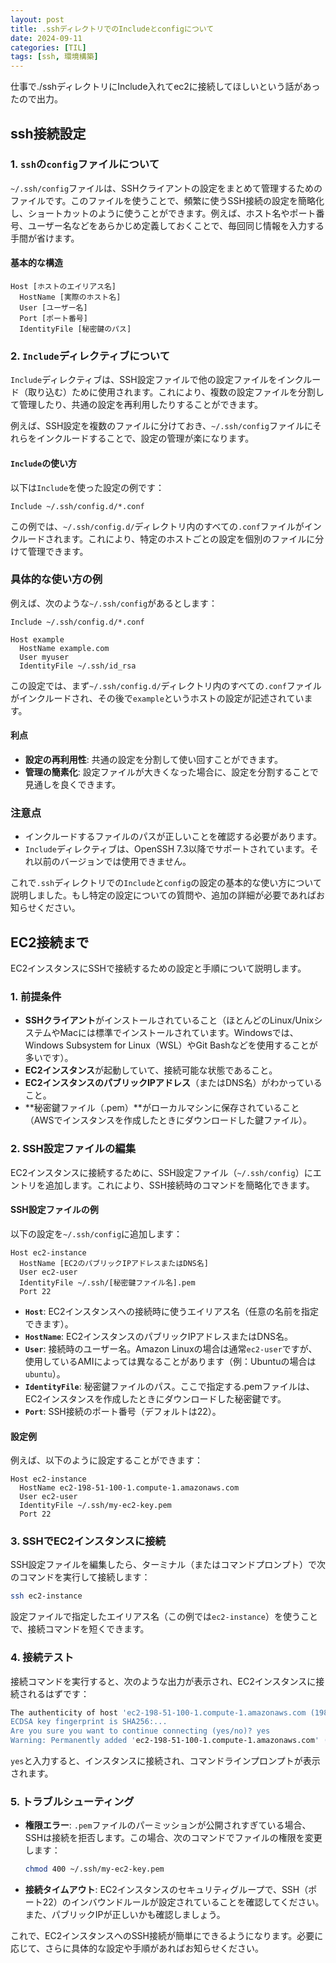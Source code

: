 ```yaml
---
layout: post
title: .sshディレクトリでのIncludeとconfigについて
date: 2024-09-11
categories: [TIL]
tags: [ssh, 環境構築]
---
```


仕事で./sshディレクトリにInclude入れてec2に接続してほしいという話があったので出力。

## ssh接続設定

### 1. `ssh`の`config`ファイルについて

`~/.ssh/config`ファイルは、SSHクライアントの設定をまとめて管理するためのファイルです。このファイルを使うことで、頻繁に使うSSH接続の設定を簡略化し、ショートカットのように使うことができます。例えば、ホスト名やポート番号、ユーザー名などをあらかじめ定義しておくことで、毎回同じ情報を入力する手間が省けます。

#### 基本的な構造

```ssh
Host [ホストのエイリアス名]
  HostName [実際のホスト名]
  User [ユーザー名]
  Port [ポート番号]
  IdentityFile [秘密鍵のパス]
```

### 2. `Include`ディレクティブについて

`Include`ディレクティブは、SSH設定ファイルで他の設定ファイルをインクルード（取り込む）ために使用されます。これにより、複数の設定ファイルを分割して管理したり、共通の設定を再利用したりすることができます。

例えば、SSH設定を複数のファイルに分けておき、`~/.ssh/config`ファイルにそれらをインクルードすることで、設定の管理が楽になります。

#### `Include`の使い方

以下は`Include`を使った設定の例です：

```ssh
Include ~/.ssh/config.d/*.conf
```

この例では、`~/.ssh/config.d/`ディレクトリ内のすべての`.conf`ファイルがインクルードされます。これにより、特定のホストごとの設定を個別のファイルに分けて管理できます。

### 具体的な使い方の例

例えば、次のような`~/.ssh/config`があるとします：

```ssh
Include ~/.ssh/config.d/*.conf

Host example
  HostName example.com
  User myuser
  IdentityFile ~/.ssh/id_rsa
```

この設定では、まず`~/.ssh/config.d/`ディレクトリ内のすべての`.conf`ファイルがインクルードされ、その後で`example`というホストの設定が記述されています。

#### 利点

- **設定の再利用性**: 共通の設定を分割して使い回すことができます。
- **管理の簡素化**: 設定ファイルが大きくなった場合に、設定を分割することで見通しを良くできます。

### 注意点

- インクルードするファイルのパスが正しいことを確認する必要があります。
- `Include`ディレクティブは、OpenSSH 7.3以降でサポートされています。それ以前のバージョンでは使用できません。

これで`.ssh`ディレクトリでの`Include`と`config`の設定の基本的な使い方について説明しました。もし特定の設定についての質問や、追加の詳細が必要であればお知らせください。


## EC2接続まで

EC2インスタンスにSSHで接続するための設定と手順について説明します。

### 1. 前提条件

- **SSHクライアント**がインストールされていること（ほとんどのLinux/UnixシステムやMacには標準でインストールされています。Windowsでは、Windows Subsystem for Linux（WSL）やGit Bashなどを使用することが多いです）。
- **EC2インスタンス**が起動していて、接続可能な状態であること。
- **EC2インスタンスのパブリックIPアドレス**（またはDNS名）がわかっていること。
- **秘密鍵ファイル（.pem）**がローカルマシンに保存されていること（AWSでインスタンスを作成したときにダウンロードした鍵ファイル）。

### 2. SSH設定ファイルの編集

EC2インスタンスに接続するために、SSH設定ファイル（`~/.ssh/config`）にエントリを追加します。これにより、SSH接続時のコマンドを簡略化できます。

#### SSH設定ファイルの例

以下の設定を`~/.ssh/config`に追加します：

```ssh
Host ec2-instance
  HostName [EC2のパブリックIPアドレスまたはDNS名]
  User ec2-user
  IdentityFile ~/.ssh/[秘密鍵ファイル名].pem
  Port 22
```

- **`Host`**: EC2インスタンスへの接続時に使うエイリアス名（任意の名前を指定できます）。
- **`HostName`**: EC2インスタンスのパブリックIPアドレスまたはDNS名。
- **`User`**: 接続時のユーザー名。Amazon Linuxの場合は通常`ec2-user`ですが、使用しているAMIによっては異なることがあります（例：Ubuntuの場合は`ubuntu`）。
- **`IdentityFile`**: 秘密鍵ファイルのパス。ここで指定する.pemファイルは、EC2インスタンスを作成したときにダウンロードした秘密鍵です。
- **`Port`**: SSH接続のポート番号（デフォルトは22）。

#### 設定例

例えば、以下のように設定することができます：

```ssh
Host ec2-instance
  HostName ec2-198-51-100-1.compute-1.amazonaws.com
  User ec2-user
  IdentityFile ~/.ssh/my-ec2-key.pem
  Port 22
```

### 3. SSHでEC2インスタンスに接続

SSH設定ファイルを編集したら、ターミナル（またはコマンドプロンプト）で次のコマンドを実行して接続します：

```bash
ssh ec2-instance
```

設定ファイルで指定したエイリアス名（この例では`ec2-instance`）を使うことで、接続コマンドを短くできます。

### 4. 接続テスト

接続コマンドを実行すると、次のような出力が表示され、EC2インスタンスに接続されるはずです：

```bash
The authenticity of host 'ec2-198-51-100-1.compute-1.amazonaws.com (198.51.100.1)' can't be established.
ECDSA key fingerprint is SHA256:...
Are you sure you want to continue connecting (yes/no)? yes
Warning: Permanently added 'ec2-198-51-100-1.compute-1.amazonaws.com' (ECDSA) to the list of known hosts.
```

`yes`と入力すると、インスタンスに接続され、コマンドラインプロンプトが表示されます。

### 5. トラブルシューティング

- **権限エラー**: `.pem`ファイルのパーミッションが公開されすぎている場合、SSHは接続を拒否します。この場合、次のコマンドでファイルの権限を変更します：

  ```bash
  chmod 400 ~/.ssh/my-ec2-key.pem
  ```

- **接続タイムアウト**: EC2インスタンスのセキュリティグループで、SSH（ポート22）のインバウンドルールが設定されていることを確認してください。また、パブリックIPが正しいかも確認しましょう。

これで、EC2インスタンスへのSSH接続が簡単にできるようになります。必要に応じて、さらに具体的な設定や手順があればお知らせください。